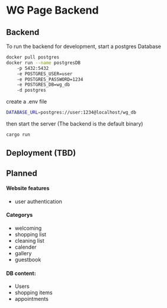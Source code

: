 # WG Page Backend

## Backend

To run the backend for development, start a postgres Database

```sh
docker pull postgres
docker run --name postgresDB
    -p 5432:5432
    -e POSTGRES_USER=user
    -e POSTGRES_PASSWORD=1234
    -e POSTGRES_DB=wg_db
    -d postgres
```

create a .env file

```sh
DATABASE_URL=postgres://user:1234@localhost/wg_db
```

then start the server (The backend is the default binary)

```sh
cargo run
```

## Deployment (TBD)

## Planned
#### Website features
- user authentication

#### Categorys
- welcoming
- shopping list
- cleaning list
- calender
- gallery
- guestbook


#### DB content:
- Users
- shopping items
- appointments
